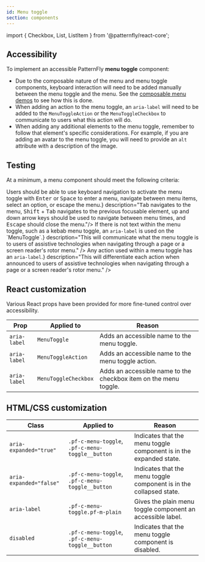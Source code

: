 ```yaml
---
id: Menu toggle
section: components
---
```


import { Checkbox, List, ListItem } from '@patternfly/react-core';


## Accessibility

To implement an accessible PatternFly **menu toggle** component:
- Due to the composable nature of the menu and menu toggle components, keyboard interaction will need to be added manually between the menu toggle and the menu. See the [composable menu demos](https://www.patternfly.org/v4/demos/composable-menu) to see how this is done.
- When adding an action to the menu toggle, an `aria-label` will need to be added to the `MenuToggleAction` or the `MenuToggleCheckbox` to communicate to users what this action will do.
- When adding any additional elements to the menu toggle, remember to follow that element's specific considerations. For example, if you are adding an avatar to the menu toggle, you will need to provide an `alt` attribute with a description of the image.


## Testing

At a minimum, a menu component should meet the following criteria:

<List isPlain>
  <ListItem>
    <Checkbox id="menutoggle-a11y-checkbox-1" label={<span>Users should be able to use keyboard navigation to activate the menu toggle with <kbd>Enter</kbd> or <kbd>Space</kbd> to enter a menu, navigate between menu items, select an option, or escape the menu.</span>} description="<span><kbd>Tab</kbd> navigates to the menu, <kbd>Shift</kbd> + <kbd>Tab</kbd> navigates to the previous focusable element, up and down arrow keys should be used to navigate between menu times, and <kbd>Escape</kbd> should close the menu."</span>/>
  </ListItem>
  <ListItem>
    <Checkbox id="menutoggle-a11y-checkbox-2" label={<span>If there is not text within the menu toggle, such as a kebab menu toggle, an <code className="ws-code">aria-label</code> is used on the `MenuToggle`.</span>} description="This will communicate what the menu toggle is to users of assistive technologies when navigating through a page or a screen reader's rotor menu." />
  </ListItem>
  <ListItem>
    <Checkbox id="menutoggle-a11y-checkbox-3" label={<span>Any action used within a menu toggle has an <code className="ws-code">aria-label</code>.</span>} description="This will differentiate each action when announced to users of assistive technologies when navigating through a page or a screen reader's rotor menu." />
  </ListItem>
</List>


## React customization

Various React props have been provided for more fine-tuned control over accessibility.

| Prop | Applied to | Reason | 
|---|---|---|
| `aria-label` | `MenuToggle` | Adds an accessible name to the menu toggle. |
| `aria-label` | `MenuToggleAction` | Adds an accessible name to the menu toggle action. |
| `aria-label` | `MenuToggleCheckbox` | Adds an accessible name to the checkbox item on the menu toggle. |



## HTML/CSS customization
| Class | Applied to | Reason |
| -- | -- | -- |
| `aria-expanded="true"` | `.pf-c-menu-toggle`, `.pf-c-menu-toggle__button` | Indicates that the menu toggle component is in the expanded state. |
| `aria-expanded="false"` | `.pf-c-menu-toggle`, `.pf-c-menu-toggle__button` | Indicates that the menu toggle component is in the collapsed state. |
| `aria-label` | `.pf-c-menu-toggle.pf-m-plain` | Gives the plain menu toggle component an accessible label. |
| `disabled` | `.pf-c-menu-toggle`, `.pf-c-menu-toggle__button` | Indicates that the menu toggle component is disabled. |